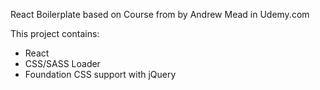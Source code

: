 React Boilerplate based on Course from by Andrew Mead in Udemy.com

This project contains:
* React
* CSS/SASS Loader
* Foundation CSS support with jQuery

